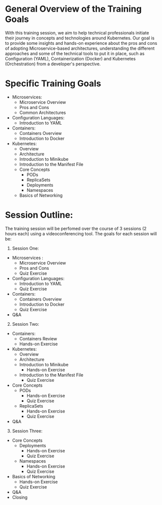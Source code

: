 # General Overview of the Training Goals

With this training session, we aim to help technical professionals initiate their journey in concepts and technologies around Kubernetes.
Our goal is to provide some insights and hands-on experience about the pros and cons of adopting Microservice-based architectures, understanding the different approaches and some of the technical tools to put it in place, such as Configuration (YAML), Containerization (Docker) and Kubernetes (Orchestration) from a developer's perspective.

# Specific Training Goals
 * Microservices:
   * Microservice Overview
   * Pros and Cons
   * Common Architectures
 * Configuration Languages:
   * Introduction to YAML
 * Containers:
   * Containers Overview
   * Introduction to Docker
 * Kubernetes:
   * Overview
   * Architecture
   * Introduction to Minikube
   * Introduction to the Manifest File
   * Core Concepts
     * PODs
     * ReplicaSets
     * Deployments
     * Namespaces
   * Basics of Networking

# Session Outline:
The training session will be perfomed over the course of 3 sessions (2 hours each) using a videoconferencing tool.
The goals for each session will be:
 1. Session One:
   * Microservices :
     * Microservice Overview
     * Pros and Cons
     * Quiz Exercise
   * Configuration Languages:
     * Introduction to YAML
     * Quiz Exercise
   * Containers:
     * Containers Overview
     * Introduction to Docker
     * Quiz Exercise
   * Q&A
 2. Session Two:
   * Containers:
     * Containers Review
     * Hands-on Exercise
   * Kubernetes:
     * Overview
     * Architecture
     * Introduction to Minikube
       * Hands-on Exercise
     * Introduction to the Manifest File
       * Quiz Exercise
   * Core Concepts
     * PODs
       * Hands-on Exercise
       * Quiz Exercise
     * ReplicaSets
       * Hands-on Exercise
       * Quiz Exercise
   * Q&A
 3. Session Three:
   * Core Concepts
     * Deployments
       * Hands-on Exercise
       * Quiz Exercise
     * Namespaces
       * Hands-on Exercise
       * Quiz Exercise
   * Basics of Networking
     * Hands-on Exercise
     * Quiz Exercise
   * Q&A
   * Closing
